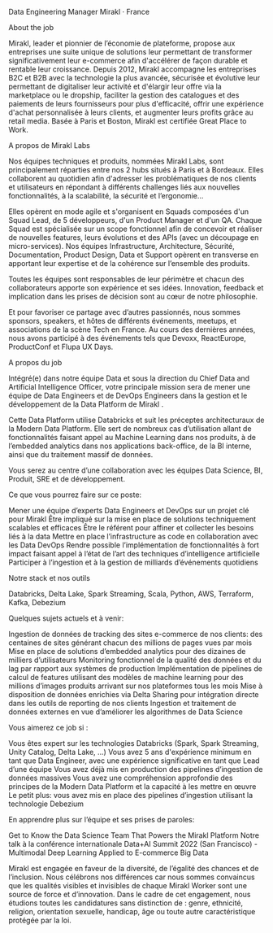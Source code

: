 Data Engineering Manager
Mirakl · France

About the job

Mirakl, leader et pionnier de l’économie de plateforme, propose aux entreprises une suite unique de solutions leur permettant de transformer significativement leur e-commerce afin d'accélérer de façon durable et rentable leur croissance. Depuis 2012, Mirakl accompagne les entreprises B2C et B2B avec la technologie la plus avancée, sécurisée et évolutive leur permettant de digitaliser leur activité et d'élargir leur offre via la marketplace ou le dropship, faciliter la gestion des catalogues et des paiements de leurs fournisseurs pour plus d'efficacité, offrir une expérience d'achat personnalisée à leurs clients, et augmenter leurs profits grâce au retail media. Basée à Paris et Boston, Mirakl est certifiée Great Place to Work.

A propos de Mirakl Labs

Nos équipes techniques et produits, nommées Mirakl Labs, sont principalement réparties entre nos 2 hubs situés à Paris et à Bordeaux. Elles collaborent au quotidien afin d'adresser les problématiques de nos clients et utilisateurs en répondant à différents challenges liés aux nouvelles fonctionnalités, à la scalabilité, la sécurité et l’ergonomie…

Elles opèrent en mode agile et s'organisent en Squads composées d'un Squad Lead, de 5 développeurs, d'un Product Manager et d'un QA. Chaque Squad est spécialisée sur un scope fonctionnel afin de concevoir et réaliser de nouvelles features, leurs évolutions et des APIs (avec un découpage en micro-services). Nos équipes Infrastructure, Architecture, Sécurité, Documentation, Product Design, Data et Support opèrent en transverse en apportant leur expertise et de la cohérence sur l’ensemble des produits.

Toutes les équipes sont responsables de leur périmètre et chacun des collaborateurs apporte son expérience et ses idées. Innovation, feedback et implication dans les prises de décision sont au cœur de notre philosophie.

Et pour favoriser ce partage avec d’autres passionnés, nous sommes sponsors, speakers, et hôtes de différents événements, meetups, et associations de la scène Tech en France. Au cours des dernières années, nous avons participé à des événements tels que Devoxx, ReactEurope, ProductConf et Flupa UX Days.

A propos du job 

Intégré(e) dans notre équipe Data et sous la direction du Chief Data and Artificial Intelligence Officer, votre principale mission sera de mener une équipe de Data Engineers et de DevOps Engineers dans la gestion et le développement de la Data Platform de Mirakl .

Cette Data Platform utilise Databricks et suit les préceptes architecturaux de la Modern Data Platform. Elle sert de nombreux cas d’utilisation allant de fonctionnalités faisant appel au Machine Learning dans nos produits, à de l’embedded analytics dans nos applications back-office, de la BI interne, ainsi que du traitement massif de données.

Vous serez au centre d’une collaboration avec les équipes Data Science, BI, Produit, SRE et de développement.

Ce que vous pourrez faire sur ce poste:

Mener une équipe d’experts Data Engineers et DevOps sur un projet clé pour Mirakl 
Être impliqué sur la mise en place de solutions techniquement scalables et efficaces 
Être le référent pour affiner et collecter les besoins liés à la data
Mettre en place l’infrastructure as code en collaboration avec les Data DevOps
Rendre possible l’implémentation de fonctionnalités à fort impact faisant appel à l’état de l’art des techniques d’intelligence artificielle
Participer à l’ingestion et à la gestion de milliards d’événements quotidiens

Notre stack et nos outils

Databricks, Delta Lake, Spark Streaming, Scala, Python, AWS, Terraform, Kafka, Debezium

Quelques sujets actuels et à venir:

Ingestion de données de tracking des sites e-commerce de nos clients: des centaines de sites générant chacun des millions de pages vues par mois
Mise en place de solutions d’embedded analytics pour des dizaines de milliers d’utilisateurs
Monitoring fonctionnel de la qualité des données et du lag par rapport aux systèmes de production
Implémentation de pipelines de calcul de features utilisant des modèles de machine learning pour des millions d’images produits arrivant sur nos plateformes tous les mois
Mise à disposition de données enrichies via Delta Sharing pour intégration directe dans les outils de reporting de nos clients
Ingestion et traitement de données externes en vue d’améliorer les algorithmes de Data Science

Vous aimerez ce job si :

Vous êtes expert sur les technologies Databricks (Spark, Spark Streaming, Unity Catalog, Delta Lake, …)
Vous avez 5 ans d'expérience minimum en tant que Data Engineer, avec une expérience significative en tant que Lead d’une équipe
Vous avez déjà mis en production des pipelines d’ingestion de données massives
Vous avez une compréhension approfondie des principes de la Modern Data Platform et la capacité à les mettre en œuvre
Le petit plus: vous avez mis en place des pipelines d’ingestion utilisant la technologie Debezium

En apprendre plus sur l’équipe et ses prises de paroles:

  Get to Know the Data Science Team That Powers the Mirakl Platform 
Notre talk à la conférence internationale Data+AI Summit 2022 (San Francisco) - Multimodal Deep Learning Applied to E-commerce Big Data 

Mirakl est engagée en faveur de la diversité, de l’égalité des chances et de l’inclusion. Nous célébrons nos différences car nous sommes convaincus que les qualités visibles et invisibles de chaque Mirakl Worker sont une source de force et d’innovation. Dans le cadre de cet engagement, nous étudions toutes les candidatures sans distinction de : genre, ethnicité, religion, orientation sexuelle, handicap, âge ou toute autre caractéristique protégée par la loi.